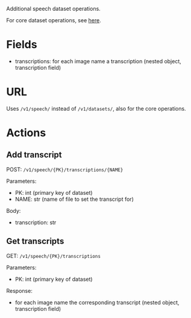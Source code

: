 Additional speech dataset operations.

For core dataset operations, see [here](datasets.md).

# Fields

  * transcriptions: for each image name a transcription (nested object, transcription field)

# URL

Uses `/v1/speech/` instead of `/v1/datasets/`, 
also for the core operations.

# Actions

## Add transcript

POST: `/v1/speech/{PK}/transcriptions/{NAME}`

Parameters:

  * PK: int (primary key of dataset)
  * NAME: str (name of file to set the transcript for)

Body:

  * transcription: str

## Get transcripts

GET: `/v1/speech/{PK}/transcriptions`

Parameters:

  * PK: int (primary key of dataset)

Response:

  * for each image name the corresponding transcript (nested object, transcription field)
